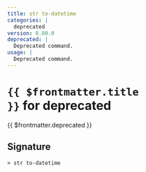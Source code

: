 ```yaml
---
title: str to-datetime
categories: |
  deprecated
version: 0.80.0
deprecated: |
  Deprecated command.
usage: |
  Deprecated command.
---
```


# <code>{{ $frontmatter.title }}</code> for deprecated

<div class='command-title'>{{ $frontmatter.deprecated }}</div>

## Signature

```> str to-datetime ```
